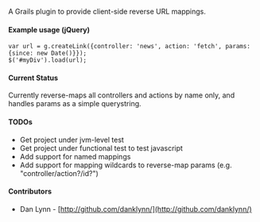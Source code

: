 A Grails plugin to provide client-side reverse URL mappings.

#### Example usage (jQuery)

    var url = g.createLink({controller: 'news', action: 'fetch', params: {since: new Date()}});
    $('#myDiv').load(url);

#### Current Status

Currently reverse-maps all controllers and actions by name only, and handles params as a simple querystring.

#### TODOs

* Get project under jvm-level test
* Get project under functional test to test javascript
* Add support for named mappings
* Add support for mapping wildcards to reverse-map params (e.g. "controller/action?/id?")

#### Contributors

* Dan Lynn - [http://github.com/danklynn/](http://github.com/danklynn/)
